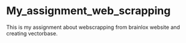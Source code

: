 # My_assignment_web_scrapping
This is my assignment about webscrapping from brainlox website and creating vectorbase.
